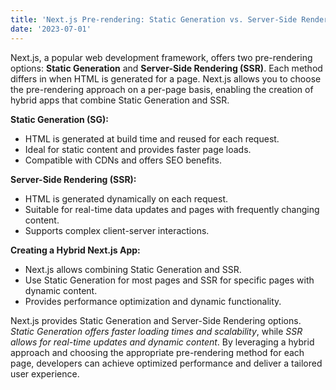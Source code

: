 ```yaml
---
title: 'Next.js Pre-rendering: Static Generation vs. Server-Side Rendering'
date: '2023-07-01'
---
```


Next.js, a popular web development framework, offers two pre-rendering options: **Static Generation** and **Server-Side Rendering (SSR)**. Each method differs in when HTML is generated for a page. Next.js allows you to choose the pre-rendering approach on a per-page basis, enabling the creation of hybrid apps that combine Static Generation and SSR.

**Static Generation (SG):**
- HTML is generated at build time and reused for each request.
- Ideal for static content and provides faster page loads.
- Compatible with CDNs and offers SEO benefits.

**Server-Side Rendering (SSR):**
- HTML is generated dynamically on each request.
- Suitable for real-time data updates and pages with frequently changing content.
- Supports complex client-server interactions.

**Creating a Hybrid Next.js App:**
- Next.js allows combining Static Generation and SSR.
- Use Static Generation for most pages and SSR for specific pages with dynamic content.
- Provides performance optimization and dynamic functionality.

Next.js provides Static Generation and Server-Side Rendering options. _Static Generation offers faster loading times and scalability_, while _SSR allows for real-time updates and dynamic content_. By leveraging a hybrid approach and choosing the appropriate pre-rendering method for each page, developers can achieve optimized performance and deliver a tailored user experience.